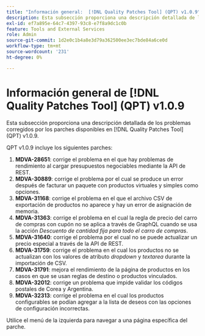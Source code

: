 ```yaml
---
title: "Información general:  [!DNL Quality Patches Tool] (QPT) v1.0.9"
description: Esta subsección proporciona una descripción detallada de los problemas corregidos por los parches disponibles en  [!DNL Quality Patches Tool] (QPT) v1.0.9.
exl-id: ef7a895e-64c7-4397-93c8-e7f8a9dc1c0b
feature: Tools and External Services
role: Admin
source-git-commit: 1d2e0c1b4a8e3d79a362500ee3ec7bde84a6ce0d
workflow-type: tm+mt
source-wordcount: '231'
ht-degree: 0%

---
```


# Información general de [!DNL Quality Patches Tool] (QPT) v1.0.9

Esta subsección proporciona una descripción detallada de los problemas corregidos por los parches disponibles en [!DNL Quality Patches Tool] (QPT) v1.0.9.

QPT v1.0.9 incluye los siguientes parches:

1. **MDVA-28651**: corrige el problema en el que hay problemas de rendimiento al cargar presupuestos negociables mediante la API de REST.
1. **MDVA-30889**: corrige el problema por el cual se produce un error después de facturar un paquete con productos virtuales y simples como opciones.
1. **MDVA-31168**: corrige el problema en el que el archivo CSV de exportación de productos no aparece y hay un error de asignación de memoria.
1. **MDVA-31363**: corrige el problema en el cual la regla de precio del carro de compras con cupón no se aplica a través de GraphQL cuando se usa la acción *Descuento de cantidad fija para todo el carro de compras*.
1. **MDVA-31640**: corrige el problema por el cual no se puede actualizar un precio especial a través de la API de REST.
1. **MDVA-31759**: corrige el problema en el cual los productos no se actualizan con los valores de atributo *dropdown* y *textarea* durante la importación de CSV.
1. **MDVA-31791**: mejora el rendimiento de la página de productos en los casos en que se usan reglas de destino o productos vinculados.
1. **MDVA-32012**: corrige un problema que impide validar los códigos postales de Corea y Argentina.
1. **MDVA-32313**: corrige el problema en el cual los productos configurables se podían agregar a la lista de deseos con las opciones de configuración incorrectas.

Utilice el menú de la izquierda para navegar a una página específica del parche.
